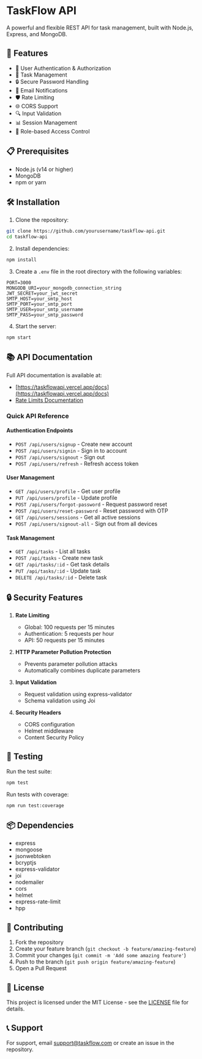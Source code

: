 # TaskFlow API

A powerful and flexible REST API for task management, built with Node.js, Express, and MongoDB.

## 🚀 Features

- 👤 User Authentication & Authorization
- 📝 Task Management
- 🔒 Secure Password Handling
- 📨 Email Notifications
- 🛡️ Rate Limiting
- 🌐 CORS Support
- 🔍 Input Validation
- 📊 Session Management
- 👑 Role-based Access Control

## 📋 Prerequisites

- Node.js (v14 or higher)
- MongoDB
- npm or yarn

## 🛠️ Installation

1. Clone the repository:

```bash
git clone https://github.com/yourusername/taskflow-api.git
cd taskflow-api
```

2. Install dependencies:

```bash
npm install
```

3. Create a `.env` file in the root directory with the following variables:

```env
PORT=3000
MONGODB_URI=your_mongodb_connection_string
JWT_SECRET=your_jwt_secret
SMTP_HOST=your_smtp_host
SMTP_PORT=your_smtp_port
SMTP_USER=your_smtp_username
SMTP_PASS=your_smtp_password
```

4. Start the server:

```bash
npm start
```

## 📚 API Documentation

Full API documentation is available at:

- [https://taskflowapi.vercel.app/docs](https://taskflowapi.vercel.app/docs)
- [Rate Limits Documentation](https://taskflowapi.vercel.app/docs/rate-limits)

### Quick API Reference

#### Authentication Endpoints

- `POST /api/users/signup` - Create new account
- `POST /api/users/signin` - Sign in to account
- `POST /api/users/signout` - Sign out
- `POST /api/users/refresh` - Refresh access token

#### User Management

- `GET /api/users/profile` - Get user profile
- `PUT /api/users/profile` - Update profile
- `POST /api/users/forgot-password` - Request password reset
- `POST /api/users/reset-password` - Reset password with OTP
- `GET /api/users/sessions` - Get all active sessions
- `POST /api/users/signout-all` - Sign out from all devices

#### Task Management

- `GET /api/tasks` - List all tasks
- `POST /api/tasks` - Create new task
- `GET /api/tasks/:id` - Get task details
- `PUT /api/tasks/:id` - Update task
- `DELETE /api/tasks/:id` - Delete task

## 🔒 Security Features

1. **Rate Limiting**

   - Global: 100 requests per 15 minutes
   - Authentication: 5 requests per hour
   - API: 50 requests per 15 minutes

2. **HTTP Parameter Pollution Protection**

   - Prevents parameter pollution attacks
   - Automatically combines duplicate parameters

3. **Input Validation**

   - Request validation using express-validator
   - Schema validation using Joi

4. **Security Headers**
   - CORS configuration
   - Helmet middleware
   - Content Security Policy

## 🧪 Testing

Run the test suite:

```bash
npm test
```

Run tests with coverage:

```bash
npm run test:coverage
```

## 📦 Dependencies

- express
- mongoose
- jsonwebtoken
- bcryptjs
- express-validator
- joi
- nodemailer
- cors
- helmet
- express-rate-limit
- hpp

## 🤝 Contributing

1. Fork the repository
2. Create your feature branch (`git checkout -b feature/amazing-feature`)
3. Commit your changes (`git commit -m 'Add some amazing feature'`)
4. Push to the branch (`git push origin feature/amazing-feature`)
5. Open a Pull Request

## 📄 License

This project is licensed under the MIT License - see the [LICENSE](LICENSE) file for details.

## 📞 Support

For support, email support@taskflow.com or create an issue in the repository.
